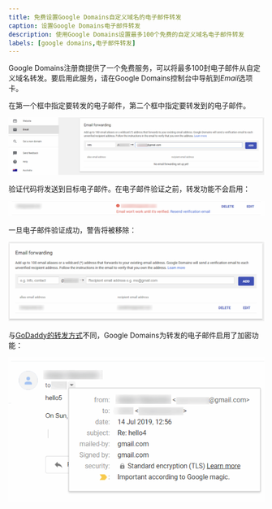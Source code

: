 ```yaml
---
title: 免费设置Google Domains自定义域名的电子邮件转发
caption: 设置Google Domains电子邮件转发
description: 使用Google Domains设置最多100个免费的自定义域名电子邮件转发
labels: [google domains,电子邮件转发]
---
```

Google Domains注册商提供了一个免费服务，可以将最多100封电子邮件从自定义域名转发。要启用此服务，请在Google Domains控制台中导航到*Email*选项卡。

在第一个框中指定要转发的电子邮件，第二个框中指定要转发到的电子邮件。

![添加新的电子邮件转发](email-forwarding.png)

验证代码将发送到目标电子邮件。在电子邮件验证之前，转发功能不会启用：

![等待电子邮件转发验证](email-verification.png)

一旦电子邮件验证成功，警告将被移除：

![已验证的电子邮件转发记录](email-verified.png)

与[GoDaddy的转发方式](/docs/codestack/hosting/email/godaddy-email-forwarding/)不同，Google Domains为转发的电子邮件启用了加密功能：

![带有加密的收到的电子邮件](secure-email.png)